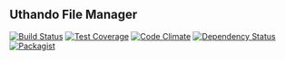 Uthando File Manager
--------------------

[![Build Status](https://travis-ci.org/uthando-cms/uthando-file-manager.svg?branch=master)](https://travis-ci.org/uthando-cms/uthando-file-manager.)
[![Test Coverage](https://codeclimate.com/github/uthando-cms/uthando-file-manager./badges/coverage.svg)](https://codeclimate.com/github/uthando-cms/uthando-file-manager./coverage)
[![Code Climate](https://codeclimate.com/github/uthando-cms/uthando-file-manager./badges/gpa.svg)](https://codeclimate.com/github/uthando-cms/uthando-file-manager.)
[![Dependency Status](https://www.versioneye.com/user/projects/55f2d1e4d4d204001c000136/badge.svg?style=flat)](https://www.versioneye.com/user/projects/55f2d1e4d4d204001c000136)
[![Packagist](https://img.shields.io/packagist/v/uthando-cms/uthando-file-manager..svg)](https://packagist.org/packages/uthando-cms/uthando-file-manager.)
